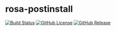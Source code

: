 # rosa-postinstall

[![Build Status](https://travis-ci.org/nixscript/rosa-postinstall.svg?branch=master)](https://travis-ci.org/nixscript/rosa-postinstall)
[![GitHub License](https://img.shields.io/github/license/nixscript/rosa-postinstall.svg)](https://github.com/nixscript/rosa-postinstall/blob/master/LICENSE.md)
[![GitHub Release](https://img.shields.io/github/release/nixscript/rosa-postinstall.svg)](https://github.com/nixscript/rosa-postinstall/releases)
